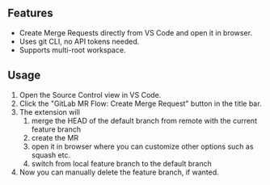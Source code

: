 
## Features

- Create Merge Requests directly from VS Code and open it in browser.
- Uses git CLI, no API tokens needed.
- Supports multi-root workspace.

## Usage

1. Open the Source Control view in VS Code.
2. Click the "GitLab MR Flow: Create Merge Request" button in the title bar.
3. The extension will 
   1. merge the HEAD of the default branch from remote with the current feature branch
   2. create the MR
   3. open it in browser where you can customize other options such as squash etc.
   4. switch from local feature branch to the default branch
4. Now you can manually delete the feature branch, if wanted.

